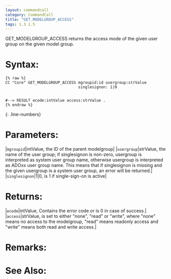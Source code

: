 ```yaml
---
layout: commandcall
category: CommandCall
title: "GET_MODELGROUP_ACCESS"
tags: 1.3 1.5
---
```


GET_MODELGROUP_ACCESS returns the access mode of the given user group on the given model group.

# Syntax:  

```adoscript
{% raw %}
CC "Core" GET_MODELGROUP_ACCESS	mgroupid:id usergroup:strValue
								singlesignon: 1|0


#--> RESULT ecode:intValue access:strValue .
{% endraw %}
```
{: .line-numbers}

# Parameters:  

|`mgroupid`|intValue, the ID of the parent modelgroup|
|`usergroup`|strValue, the name of the user group; if singlesignon is non-zero, usergroup is interpreted as system user group name, otherwise usergroup is interpreted as ADOxx user group name. This means that if singlesignon is missing and the given usergroup is a system user group, an error will be returned.|
|`singlesignon`|1|0, is 1 if single-sign-on is active|

# Returns:  

|`ecode`|intValue, Contains the error code or is 0 in case of success.|
|`access`|strValue, is set to either "none", "read" or "write", where "none" means no access to the modelgroup, "read" means readonly access and "write" means both read and write access.|

# Remarks:



# See Also:


